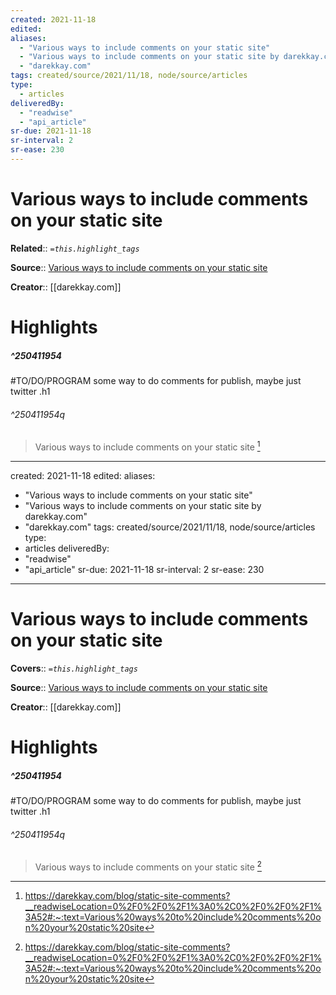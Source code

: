 ```yaml
---
created: 2021-11-18
edited:
aliases:
  - "Various ways to include comments on your static site"
  - "Various ways to include comments on your static site by darekkay.com"
  - "darekkay.com"
tags: created/source/2021/11/18, node/source/articles
type: 
  - articles
deliveredBy: 
  - "readwise"
  - "api_article"
sr-due: 2021-11-18
sr-interval: 2
sr-ease: 230
---
```

# Various ways to include comments on your static site

**Related**:: 
*`=this.highlight_tags`*

**Source**:: [Various ways to include comments on your static site](https://darekkay.com/blog/static-site-comments)

**Creator**:: [[darekkay.com]]

# Highlights
##### ^250411954

#TO/DO/PROGRAM some way to do comments for publish, maybe just twitter .h1  


###### ^250411954q

> Various ways to include comments on your static site 
  [^250411954]

[^250411954]: https://darekkay.com/blog/static-site-comments?__readwiseLocation=0%2F0%2F0%2F1%3A0%2C0%2F0%2F0%2F1%3A52#:~:text=Various%20ways%20to%20include%20comments%20on%20your%20static%20site

---
created: 2021-11-18
edited:
aliases:
  - "Various ways to include comments on your static site"
  - "Various ways to include comments on your static site by darekkay.com"
  - "darekkay.com"
tags: created/source/2021/11/18, node/source/articles
type: 
  - articles
deliveredBy: 
  - "readwise"
  - "api_article"
sr-due: 2021-11-18
sr-interval: 2
sr-ease: 230
---
# Various ways to include comments on your static site

**Covers**:: 
*`=this.highlight_tags`*

**Source**:: [Various ways to include comments on your static site](https://darekkay.com/blog/static-site-comments)

**Creator**:: [[darekkay.com]]

# Highlights
##### ^250411954

#TO/DO/PROGRAM some way to do comments for publish, maybe just twitter .h1  


###### ^250411954q

> Various ways to include comments on your static site 
  [^250411954]

[^250411954]: https://darekkay.com/blog/static-site-comments?__readwiseLocation=0%2F0%2F0%2F1%3A0%2C0%2F0%2F0%2F1%3A52#:~:text=Various%20ways%20to%20include%20comments%20on%20your%20static%20site

